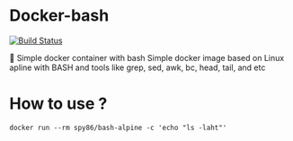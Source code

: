 # Docker-bash
[![Build Status](https://travis-ci.org/spy86/docker-bash.svg?branch=main)](https://travis-ci.org/spy86/docker-bash)

🐳 Simple docker container with bash
Simple docker image based on Linux apline with BASH and tools like grep, sed, awk, bc, head, tail, and etc

# How to use ?

```
docker run --rm spy86/bash-alpine -c 'echo "ls -laht"'
```
